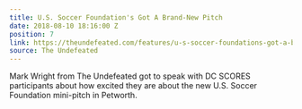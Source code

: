 ```yaml
---
title: U.S. Soccer Foundation's Got A Brand-New Pitch
date: 2018-08-10 18:16:00 Z
position: 7
link: https://theundefeated.com/features/u-s-soccer-foundations-got-a-brand-new-pitch/
source: The Undefeated
---
```


Mark Wright from The Undefeated got to speak with DC SCORES participants about how excited they are about the new U.S. Soccer Foundation mini-pitch in Petworth.